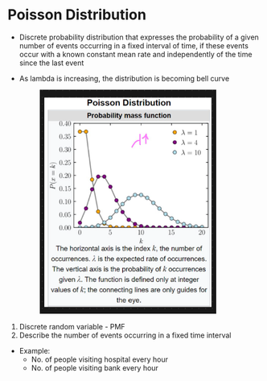 # Poisson Distribution

* Discrete probability distribution that expresses the probability of a given number of events occurring in a fixed interval of time, if these events occur with a known constant mean rate and independently of the time since the last event
*   As lambda is increasing, the distribution is becoming bell curve

    <figure><img src="../../.gitbook/assets/image (9).png" alt="" width="351"><figcaption></figcaption></figure>

1. Discrete random variable - PMF
2. Describe the number of events occurring in a fixed time interval

* Example:
  * No. of people visiting hospital every hour
  * No. of people visiting bank every hour
